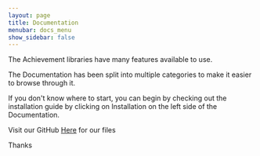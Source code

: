 ```yaml
---
layout: page
title: Documentation
menubar: docs_menu
show_sidebar: false
---
```


The Achievement libraries have many features available to use. 

The Documentation has been split into multiple categories to make it easier to browse through it.

If you don't know where to start, you can begin by checking out the installation guide by clicking on Installation on the left side of the Documentation.

Visit our GitHub [Here](https://github.com/Ailoso/KopruluAchievements/releases/tag/Release) for our files

Thanks